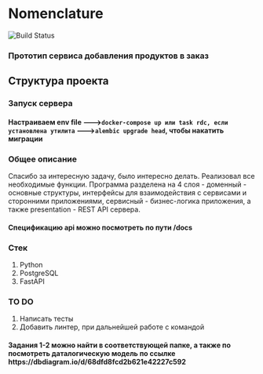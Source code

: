# Nomenclature
 
  ![Build Status](https://github.com/QuickSilver-1/Nomenclature/actions/workflows/docker-image.yml/badge.svg)

 <h3>Прототип сервиса добавления продуктов в заказ</h3>

 <h2>Структура проекта</h2>

<h3>Запуск сервера</h3>
<h4>Настраиваем env file ---><code>docker-compose up или task rdc, если установлена утилита</code> ---><code>alembic upgrade head</code>, чтобы накатить миграции</h4>

<h3>Общее описание</h3>
Спасибо за интересную задачу, было интересно делать. Реализовал все необходимые функции. Программа разделена на 4 слоя - доменный - основные структуры, интерфейсы для взаимодействия с сервисами и сторонними приложениями, сервисный - бизнес-логика приложения, а также presentation - REST API сервера.
<h4>Спецификацию api можно посмотреть по пути /docs</h4>

<h3>Стек</h3>
<ol>
 <li>Python</li>
 <li>PostgreSQL</li>
 <li>FastAPI</li>
</ol>

<h3>TO DO</h3>
<ol>
 <li>Написать тесты</li>
 <li>Добавить линтер, при дальнейшей работе с командой</li>
</ol>

<h4>Задания 1-2 можно найти в соответствующей папке, а также по посмотреть даталогическую модель по ссылке https://dbdiagram.io/d/68dfd8fcd2b621e42227c592</h4>
